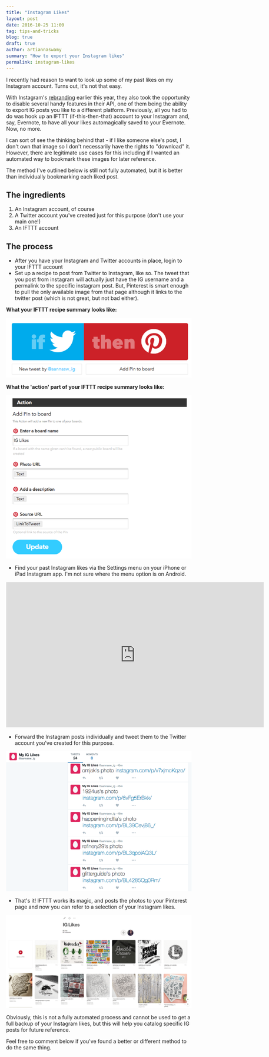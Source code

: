 ```yaml
---
title: "Instagram Likes"
layout: post
date: 2016-10-25 11:00
tag: tips-and-tricks
blog: true
draft: true
author: artiannaswamy
summary: "How to export your Instagram likes"
permalink: instagram-likes
---
```


I recently had reason to want to look up some of my past likes on my Instagram account. Turns out, it's not that easy.

With Instagram's [rebranding](http://blog.instagram.com/post/144198429587/160511-a-new-look) earlier this year, they also took the opportunity to disable several handy features in their API, one of them being the ability to export IG posts you like to a different platform. Previously, all you had to do was hook up an IFTTT (if-this-then-that) account to your Instagram and, say, Evernote, to have all your likes automagically saved to your Evernote. Now, no more.

I can sort of see the thinking behind that - if I like someone else's post, I don't own that image so I don't necessarily have the rights to "download" it. However, there are legitimate use cases for this including if I wanted an automated way to bookmark these images for later reference. 

The method I've outlined below is still not fully automated, but it is better than individually bookmarking each liked post.

## The ingredients

1. An Instagram account, of course
2. A Twitter account you've created just for this purpose (don't use your main one!)
3. An IFTTT account

## The process

- After you have your Instagram and Twitter accounts in place, login to your IFTTT account
- Set up a recipe to post from Twitter to Instagram, like so. The tweet that you post from instagram will actually just have the IG username and a permalink to the specific instagram post. But, Pinterest is smart enough to pull the only available image from that page although it links to the twitter post (which is not great, but not bad either).

**What your IFTTT recipe summary looks like:**
<div class="center"><img src="https://github.com/aannasw/aannasw.github.io/blob/master/assets/images/posts/instagram-likes/ig_ifttt_recipe.png?raw=true" /></div>

**What the 'action' part of your IFTTT recipe summary looks like:**
<div class="center"><img src="https://github.com/aannasw/aannasw.github.io/blob/master/assets/images/posts/instagram-likes/ig_action.png?raw=true" /></div>

- Find your past Instagram likes via the Settings menu on your iPhone or iPad Instagram app. I'm not sure where the menu option is on Android.
<div class="center"><iframe src="https://player.vimeo.com/video/188945683" width="700" height="394" frameborder="0" webkitallowfullscreen mozallowfullscreen allowfullscreen></iframe></div>

- Forward the Instagram posts individually and tweet them to the Twitter account you've created for this purpose.
<div class="center"><img src="https://github.com/aannasw/aannasw.github.io/blob/master/assets/images/posts/instagram-likes/ig_twitter.png?raw=true" /></div>

- That's it! IFTTT works its magic, and posts the photos to your Pinterest page and now you can refer to a selection of your Instagram likes.
<div class="center"><img src="https://github.com/aannasw/aannasw.github.io/blob/master/assets/images/posts/instagram-likes/ig_pinterest.png?raw=true" /></div>

Obviously, this is not a fully automated process and cannot be used to get a full backup of your Instagram likes, but this will help you catalog specific IG posts for future reference.

Feel free to comment below if you've found a better or different method to do the same thing.
